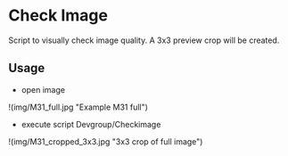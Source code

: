 # Check Image

Script to visually check image quality. A 3x3 preview crop will be created.

## Usage

* open image

!(img/M31_full.jpg "Example M31 full")

* execute script Devgroup/Checkimage

!(img/M31_cropped_3x3.jpg "3x3 crop of full image")

